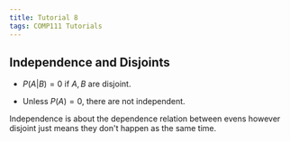 ```yaml
---
title: Tutorial 8
tags: COMP111 Tutorials
---
```

## Independence and Disjoints
* $P(A\vert B)=0$ if $A,B$ are disjoint.

* Unless $P(A)=0$, there are not independent.

Independence is about the dependence relation between evens however disjoint just means they don't happen as the same time.
